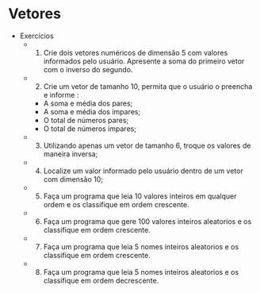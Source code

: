 # Vetores
- Exercícios
	- 1. Crie dois vetores numéricos de dimensão 5 com valores informados pelo usuário. Apresente a soma do primeiro vetor com o inverso do segundo.
	- 2. Crie um vetor de tamanho 10, permita que o usuário o preencha e informe :
	 	- A soma e média dos pares;
	 	- A soma e média dos impares;
	 	- O total de números pares;
	 	- O total de números impares;
	- 3. Utilizando apenas um vetor de tamanho 6, troque os valores de maneira inversa;
	- 4. Localize um valor informado pelo usuário dentro de um vetor com dimensão 10;
	- 5. Faça um programa que leia 10 valores inteiros em qualquer ordem e os classifique em ordem crescente.
	- 6. Faça um programa que gere 100 valores inteiros aleatorios e os classifique em ordem crescente.
	- 7. Faça um programa que leia 5 nomes inteiros aleatorios e os classifique em ordem crescente.
	- 8. Faça um programa que leia 5 nomes inteiros aleatorios e os classifique em ordem decrescente.
